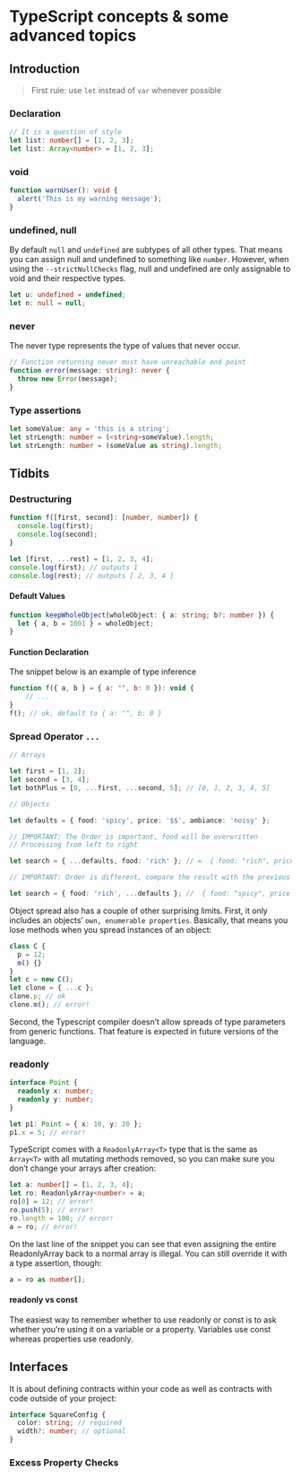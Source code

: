 # TypeScript concepts & some advanced topics

## Introduction

> First rule: use `let` instead of `var` whenever possible

### Declaration

```typescript
// It is a question of style
let list: number[] = [1, 2, 3];
let list: Array<number> = [1, 2, 3];
```

### void

```typescript
function warnUser(): void {
  alert('This is my warning message');
}
```

### undefined, null

By default `null` and `undefined` are subtypes of all other types. That means you can assign null and undefined to something like `number`. However, when using the `--strictNullChecks` flag, null and undefined are only assignable to void and their respective types.

```typescript
let u: undefined = undefined;
let n: null = null;
```

### never

The never type represents the type of values that never occur.

```typescript
// Function returning never must have unreachable end point
function error(message: string): never {
  throw new Error(message);
}
```

### Type assertions

```typescript
let someValue: any = 'this is a string';
let strLength: number = (<string>someValue).length;
let strLength: number = (someValue as string).length;
```

## Tidbits

### Destructuring

```typescript
function f([first, second]: [number, number]) {
  console.log(first);
  console.log(second);
}

let [first, ...rest] = [1, 2, 3, 4];
console.log(first); // outputs 1
console.log(rest); // outputs [ 2, 3, 4 ]
```

#### Default Values

```typescript
function keepWholeObject(wholeObject: { a: string; b?: number }) {
  let { a, b = 1001 } = wholeObject;
}
```

#### Function Declaration

The snippet below is an example of type inference

```javascript
function f({ a, b } = { a: "", b: 0 }): void {
    // ...
}
f(); // ok, default to { a: "", b: 0 }
```

### Spread Operator `...`

```typescript
// Arrays

let first = [1, 2];
let second = [3, 4];
let bothPlus = [0, ...first, ...second, 5]; // [0, 1, 2, 3, 4, 5]

// Objects

let defaults = { food: 'spicy', price: '$$', ambiance: 'noisy' };

// IMPORTANT: The Order is important, food will be overwritten
// Processing from left to right

let search = { ...defaults, food: 'rich' }; // =  { food: "rich", price: "$$", ambiance: "noisy" }

// IMPORTANT: Order is different, compare the result with the previous one

let search = { food: 'rich', ...defaults }; //  { food: "spicy", price: "$$", ambiance: "noisy" }
```

Object spread also has a couple of other surprising limits. First, it only includes an objects’ `own, enumerable properties`. Basically, that means you lose methods when you spread instances of an object:

```typescript
class C {
  p = 12;
  m() {}
}
let c = new C();
let clone = { ...c };
clone.p; // ok
clone.m(); // error!
```

Second, the Typescript compiler doesn’t allow spreads of type parameters from generic functions. That feature is expected in future versions of the language.

### readonly

```typescript
interface Point {
  readonly x: number;
  readonly y: number;
}

let p1: Point = { x: 10, y: 20 };
p1.x = 5; // error!
```

TypeScript comes with a `ReadonlyArray<T>` type that is the same as `Array<T>` with all mutating methods removed, so you can make sure you don’t change your arrays after creation:

```typescript
let a: number[] = [1, 2, 3, 4];
let ro: ReadonlyArray<number> = a;
ro[0] = 12; // error!
ro.push(5); // error!
ro.length = 100; // error!
a = ro; // error!
```

On the last line of the snippet you can see that even assigning the entire ReadonlyArray back to a normal array is illegal. You can still override it with a type assertion, though:

```typescript
a = ro as number[];
```

#### readonly vs const

The easiest way to remember whether to use readonly or const is to ask whether you’re using it on a variable or a property. Variables use const whereas properties use readonly.

## Interfaces

It is about defining contracts within your code as well as contracts with code outside of your project:

```typescript
interface SquareConfig {
  color: string; // required
  width?: number; // optional
}
```

### Excess Property Checks
